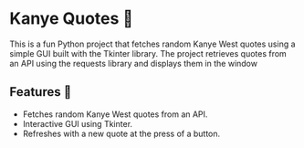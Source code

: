 # Kanye Quotes 🌟
This is a fun Python project that fetches random Kanye West quotes using a simple GUI built with the Tkinter library. The project retrieves quotes from an API using the requests library and displays them in the window

## Features 🚀
* Fetches random Kanye West quotes from an API.<br>
* Interactive GUI using Tkinter.<br>
* Refreshes with a new quote at the press of a button.<br>
